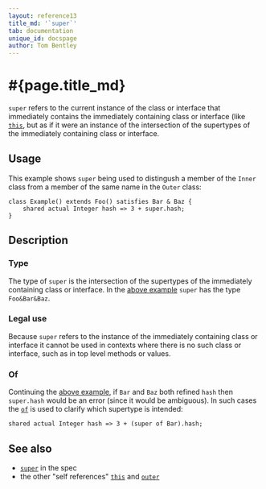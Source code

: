 ```yaml
---
layout: reference13
title_md: '`super`'
tab: documentation
unique_id: docspage
author: Tom Bentley
---
```


# #{page.title_md}

`super` refers to the current instance of the class or interface that immediately contains the 
immediately containing class or interface (like [`this`](../this/), but as if it 
were an instance of the intersection of the supertypes of the immediately containing 
class or interface.

## Usage 

This example shows `super` being used to distingush a member of the `Inner` class from a 
member of the same name in the `Outer` class:

    class Example() extends Foo() satisfies Bar & Baz {
        shared actual Integer hash => 3 + super.hash;
    }

## Description

### Type

The type of `super` is the intersection of the supertypes of the immediately containing class or interface. 
In the [above example](#usage) `super` has the type `Foo&Bar&Baz`.

### Legal use

Because `super` refers to the instance of the immediately containing class or interface
it cannot be used in contexts where there is no such class or interface, such as
in top level methods or values.

### Of
Continuing the [above example](#usage), if `Bar` and `Baz` both refined `hash` 
then `super.hash` would be an error (since it would be ambiguous). In such 
cases the [`of`](../../operator/of) is used to clarify which supertype is intended:

    shared actual Integer hash => 3 + (super of Bar).hash;

## See also

* [`super`](#{site.urls.spec_current}#super) in the spec
* the other "self references" [`this`](../this) and [`outer`](../outer)
